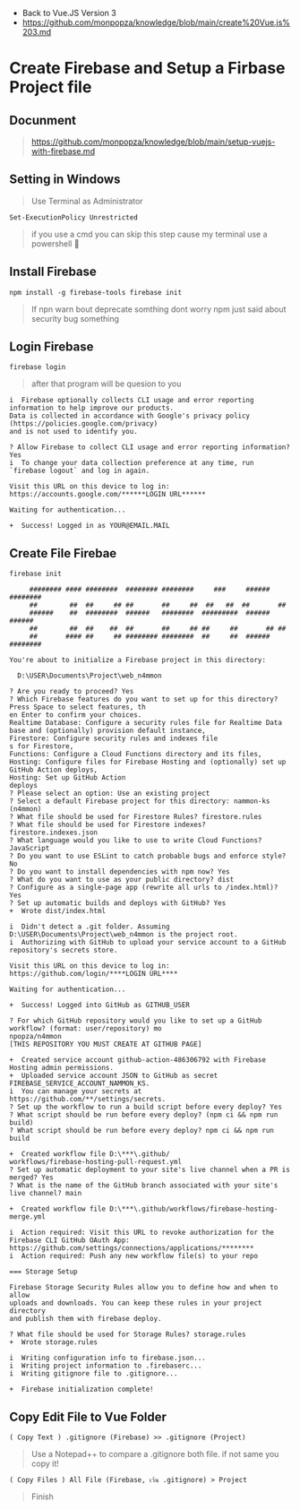 - Back to Vue.JS Version 3
- https://github.com/monpopza/knowledge/blob/main/create%20Vue.js%203.md
# Create Firebase and Setup a Firbase Project file
## Docunment 
> https://github.com/monpopza/knowledge/blob/main/setup-vuejs-with-firebase.md

## Setting in Windows
> Use Terminal as Administrator
```
Set-ExecutionPolicy Unrestricted 
```
> if you use a cmd you can skip this step cause my terminal use a powershell 🐚

## Install Firebase 
```
npm install -g firebase-tools firebase init
```
> If npn warn bout deprecate somthing dont worry npm just said about security bug something

## Login Firebase
```
firebase login
```
> after that program will be quesion to you
```
i  Firebase optionally collects CLI usage and error reporting information to help improve our products. 
Data is collected in accordance with Google's privacy policy (https://policies.google.com/privacy) 
and is not used to identify you.

? Allow Firebase to collect CLI usage and error reporting information? Yes
i  To change your data collection preference at any time, run `firebase logout` and log in again.

Visit this URL on this device to log in:
https://accounts.google.com/******LOGIN URL******

Waiting for authentication...

+  Success! Logged in as YOUR@EMAIL.MAIL
```

## Create File Firebae
```
firebase init

     ######## #### ########  ######## ########     ###     ######  ########
     ##        ##  ##     ## ##       ##     ##  ##   ##  ##       ##
     ######    ##  ########  ######   ########  #########  ######  ######
     ##        ##  ##    ##  ##       ##     ## ##     ##       ## ##
     ##       #### ##     ## ######## ########  ##     ##  ######  ########

You're about to initialize a Firebase project in this directory:

  D:\USER\Documents\Project\web_n4mmon

? Are you ready to proceed? Yes
? Which Firebase features do you want to set up for this directory? Press Space to select features, th
en Enter to confirm your choices. 
Realtime Database: Configure a security rules file for Realtime Data
base and (optionally) provision default instance, 
Firestore: Configure security rules and indexes file
s for Firestore, 
Functions: Configure a Cloud Functions directory and its files, 
Hosting: Configure files for Firebase Hosting and (optionally) set up GitHub Action deploys, 
Hosting: Set up GitHub Action
deploys
? Please select an option: Use an existing project
? Select a default Firebase project for this directory: nammon-ks (n4mmon)
? What file should be used for Firestore Rules? firestore.rules
? What file should be used for Firestore indexes? firestore.indexes.json
? What language would you like to use to write Cloud Functions? JavaScript
? Do you want to use ESLint to catch probable bugs and enforce style? No
? Do you want to install dependencies with npm now? Yes
? What do you want to use as your public directory? dist
? Configure as a single-page app (rewrite all urls to /index.html)? Yes
? Set up automatic builds and deploys with GitHub? Yes
+  Wrote dist/index.html

i  Didn't detect a .git folder. Assuming D:\USER\Documents\Project\web_n4mmon is the project root.
i  Authorizing with GitHub to upload your service account to a GitHub repository's secrets store.

Visit this URL on this device to log in:
https://github.com/login/****LOGIN URL****

Waiting for authentication...

+  Success! Logged into GitHub as GITHUB_USER

? For which GitHub repository would you like to set up a GitHub workflow? (format: user/repository) mo
npopza/n4mmon
[THIS REPOSITORY YOU MUST CREATE AT GITHUB PAGE]

+  Created service account github-action-486306792 with Firebase Hosting admin permissions.
+  Uploaded service account JSON to GitHub as secret FIREBASE_SERVICE_ACCOUNT_NAMMON_KS.
i  You can manage your secrets at https://github.com/**/settings/secrets.
? Set up the workflow to run a build script before every deploy? Yes
? What script should be run before every deploy? (npm ci && npm run build)
? What script should be run before every deploy? npm ci && npm run build

+  Created workflow file D:\***\.github/
workflows/firebase-hosting-pull-request.yml
? Set up automatic deployment to your site's live channel when a PR is merged? Yes
? What is the name of the GitHub branch associated with your site's live channel? main

+  Created workflow file D:\***\.github/workflows/firebase-hosting-merge.yml

i  Action required: Visit this URL to revoke authorization for the Firebase CLI GitHub OAuth App:
https://github.com/settings/connections/applications/********
i  Action required: Push any new workflow file(s) to your repo

=== Storage Setup

Firebase Storage Security Rules allow you to define how and when to allow
uploads and downloads. You can keep these rules in your project directory
and publish them with firebase deploy.

? What file should be used for Storage Rules? storage.rules
+  Wrote storage.rules

i  Writing configuration info to firebase.json...
i  Writing project information to .firebaserc...
i  Writing gitignore file to .gitignore...

+  Firebase initialization complete!
```
## Copy Edit File to Vue Folder
``` ( Copy Text ) .gitignore (Firebase) >> .gitignore (Project) ```
> Use a Notepad++ to compare a .gitignore both file. if not same you copy it!

``` ( Copy Files ) All File (Firebase, เว้น .gitignore) > Project ```
> Finish
